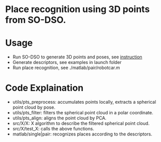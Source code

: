 # Place recognition using 3D points from SO-DSO.

# Usage
- Run SO-DSO to generate 3D points and poses, see [instruction](https://github.com/jiawei-mo/3d_place_recognition/blob/master/so_dso/README.md)
- Generate descriptors, see examples in launch folder
- Run place recognition, see ./matlab/pair/robotcar.m

# Code Explaination
- utils/pts_preprocess: accumulates points locally, extracts a spherical point cloud by pose. 
- utils/pts_filter: filters the spherical point cloud in a polar coordinate.
- utils/pts_align: aligns the point cloud by PCA.
- src/X/X: X algorithm to describe the filtered spherical point cloud.
- src/X/test_X: calls the above functions.
- matlab/single|pair: recognizes places according to the descriptors.